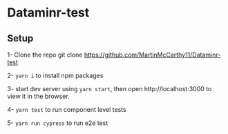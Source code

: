 # Dataminr-test

## Setup
1- Clone the repo git clone https://github.com/MartinMcCarthy11/Dataminr-test

2- `yarn i` to install npm packages

3- start dev server using `yarn start`, then open http://localhost:3000 to view it in the browser.

4- `yarn test` to run component level tests

5- `yarn run cypress` to run e2e test

